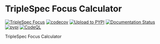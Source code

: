 # TripleSpec Focus Calculator

[![TripleSpec Focus](https://github.com/soar-telescope/triplespec_focus/actions/workflows/python-package.yml/badge.svg)](https://github.com/soar-telescope/triplespec_focus/actions/workflows/python-package.yml)
[![codecov](https://codecov.io/gh/soar-telescope/triplespec_focus/branch/main/graph/badge.svg?token=S6Y6R7AQNY)](https://codecov.io/gh/soar-telescope/triplespec_focus)
[![Upload to PYPI](https://github.com/soar-telescope/triplespec_focus/actions/workflows/python-publish.yml/badge.svg)](https://github.com/soar-telescope/triplespec_focus/actions/workflows/python-publish.yml)
[![Documentation Status](https://readthedocs.org/projects/triplespec-focus/badge/?version=latest)](https://triplespec-focus.readthedocs.io/en/latest/?badge=latest)
[![pypi](https://img.shields.io/pypi/v/triplespec_focus.svg?style=flat)](https://pypi.org/project/triplespec-focus/)
[![CodeQL](https://github.com/soar-telescope/triplespec_focus/actions/workflows/codeql-analysis.yml/badge.svg)](https://github.com/soar-telescope/triplespec_focus/actions/workflows/codeql-analysis.yml)


TripleSpec Focus Calculator
